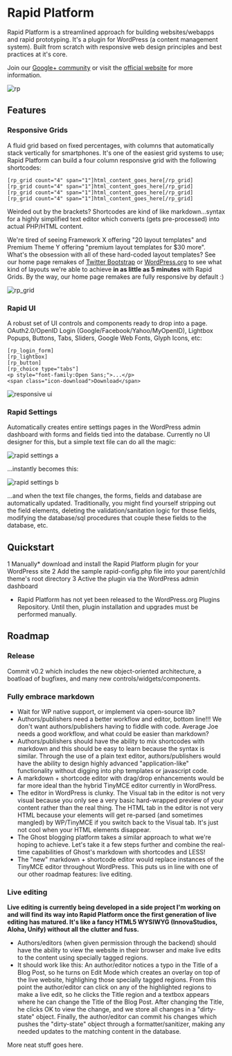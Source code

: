 Rapid Platform  
==============  
  
Rapid Platform is a streamlined approach for building websites/webapps and rapid prototyping. It's a plugin for WordPress (a content management system). Built from scratch with responsive web design principles and best practices at it's core.  

Join our [Google+ community](https://plus.google.com/u/0/b/110639079393921179427/communities/108899206842693997128) or visit the [official website](http://therapidplatform.com) for more information.  

![rp](http://files.glassocean.net/github/rp.png)

Features
--------

### Responsive Grids

A fluid grid based on fixed percentages, with columns that automatically stack vertically for smartphones. It's one of the easiest grid systems to use; Rapid Platform can build a four column responsive grid with the following shortcodes:  

    [rp_grid count="4" span="1"]html_content_goes_here[/rp_grid]  
    [rp_grid count="4" span="1"]html_content_goes_here[/rp_grid]  
    [rp_grid count="4" span="1"]html_content_goes_here[/rp_grid]  
    [rp_grid count="4" span="1"]html_content_goes_here[/rp_grid]  
  
Weirded out by the brackets? Shortcodes are kind of like markdown...syntax for a highly simplified text editor which converts (gets pre-processed) into actual PHP/HTML content.

We're tired of seeing Framework X offering "20 layout templates" and Premium Theme Y offering "premium layout templates for $30 more". What's the obsession with all of these hard-coded layout templates? See our home page remakes of [Twitter Bootstrap](http://therapidplatform.com/showcase/bootstrap/) or [WordPress.org](http://therapidplatform.com/showcase/wordpress-org/) to see what kind of layouts we're able to achieve **in as little as 5 minutes** with Rapid Grids. By the way, our home page remakes are fully responsive by default :)

![rp_grid](http://files.glassocean.net/github/rp-grid.png)

### Rapid UI

A robust set of UI controls and components ready to drop into a page. OAuth2.0/OpenID Login (Google/Facebook/Yahoo/MyOpenID), Lightbox Popups, Buttons, Tabs, Sliders, Google Web Fonts, Glyph Icons, etc:  

    [rp_login_form]  
    [rp_lightbox]  
    [rp_button]  
    [rp_choice type="tabs"]  
    <p style="font-family:Open Sans;">...</p>  
    <span class="icon-download">Download</span>  

![responsive ui](http://files.glassocean.net/github/rp-responsive-ui.png)

### Rapid Settings

Automatically creates entire settings pages in the WordPress admin dashboard with forms and fields tied into the database. Currently no UI designer for this, but a simple text file can do all the magic:

![rapid settings a](http://therapidplatform.com/wp-content/uploads/2012/11/options1.jpg)

...instantly becomes this:

![rapid settings b](http://therapidplatform.com/wp-content/uploads/2012/11/options2.jpg)

...and when the text file changes, the forms, fields and database are automatically updated. Traditionally, you might find yourself stripping out the field elements, deleting the validation/sanitation logic for those fields, modifying the database/sql procedures that couple these fields to the database, etc.

Quickstart
----------

1 Manually* download and install the Rapid Platform plugin for your WordPress site
2 Add the sample rapid-config.php file into your parent/child theme's root directory
3 Active the plugin via the WordPress admin dashboard

* Rapid Platform has not yet been released to the WordPress.org Plugins Repository. Until then, plugin installation and upgrades must be performed manually.

Roadmap
-------

### Release

Commit v0.2 which includes the new object-oriented architecture, a boatload of bugfixes, and many new controls/widgets/components.

### Fully embrace markdown

* Wait for WP native support, or implement via open-source lib?
* Authors/publishers need a better workflow and editor, bottom line!!! We don't want authors/publishers having to fiddle with code. Average Joe needs a good workflow, and what could be easier than markdown?
* Authors/publishers should have the ability to mix shortcodes with markdown and this should be easy to learn because the syntax is similar. Through the use of a plain text editor, authors/publishers would have the ability to design highly advanced "application-like" functionality without digging into php templates or javascript code.
* A markdown + shortcode editor with drag/drop enhancements would be far more ideal than the hybrid TinyMCE editor currently in WordPress.
* The editor in WordPress is clunky. The Visual tab in the editor is not very visual because you only see a very basic hard-wrapped preview of your content rather than the real thing. The HTML tab in the editor is not very HTML because your elements will get re-parsed (and sometimes mangled) by WP/TinyMCE if you switch back to the Visual tab. It's just not cool when your HTML elements disappear.
* The Ghost blogging platform takes a similar approach to what we're hoping to achieve. Let's take it a few steps further and combine the real-time capabilities of Ghost's markdown with shortcodes and LESS!
* The "new" markdown + shortcode editor would replace instances of the TinyMCE editor throughout WordPress. This puts us in line with one of our other roadmap features: live editing.

### Live editing

**Live editing is currently being developed in a side project I'm working on and will find its way into Rapid Platform once the first generation of live editing has matured. It's like a fancy HTML5 WYSIWYG (InnovaStudios, Aloha, Unify) without all the clutter and fuss.**

* Authors/editors (when given permission through the backend) should have the ability to view the website in their browser and make live edits to the content using specially tagged regions.
* It should work like this: An author/editor notices a typo in the Title of a Blog Post, so he turns on Edit Mode which creates an overlay on top of the live website, highlighing those specially tagged regions. From this point the author/editor can click on any of the highlighted regions to make a live edit, so he clicks the Title region and a textbox appears where he can change the Title of the Blog Post. After changing the Title, he clicks OK to view the change, and we store all changes in a "dirty-state" object. Finally, the author/editor can commit his changes which pushes the "dirty-state" object through a formatter/sanitizer, making any needed updates to the matching content in the database.

More neat stuff goes here.
